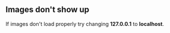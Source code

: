 ## Images don't show up

If images don't load properly try changing **127.0.0.1** to **localhost**.

